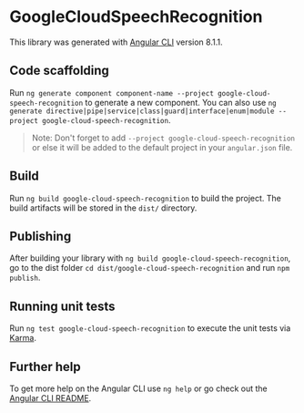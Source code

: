 # GoogleCloudSpeechRecognition

This library was generated with [Angular CLI](https://github.com/angular/angular-cli) version 8.1.1.

## Code scaffolding

Run `ng generate component component-name --project google-cloud-speech-recognition` to generate a new component. You can also use `ng generate directive|pipe|service|class|guard|interface|enum|module --project google-cloud-speech-recognition`.
> Note: Don't forget to add `--project google-cloud-speech-recognition` or else it will be added to the default project in your `angular.json` file. 

## Build

Run `ng build google-cloud-speech-recognition` to build the project. The build artifacts will be stored in the `dist/` directory.

## Publishing

After building your library with `ng build google-cloud-speech-recognition`, go to the dist folder `cd dist/google-cloud-speech-recognition` and run `npm publish`.

## Running unit tests

Run `ng test google-cloud-speech-recognition` to execute the unit tests via [Karma](https://karma-runner.github.io).

## Further help

To get more help on the Angular CLI use `ng help` or go check out the [Angular CLI README](https://github.com/angular/angular-cli/blob/master/README.md).
